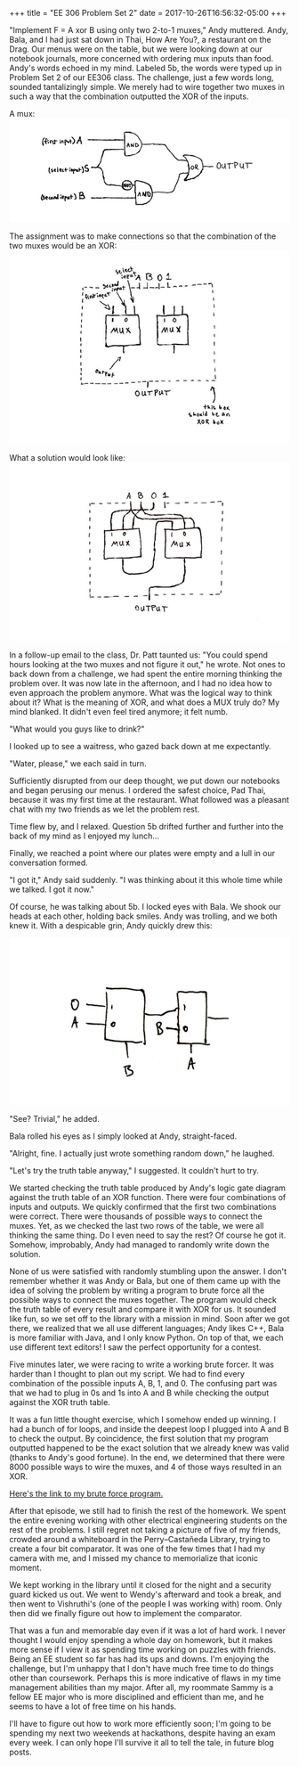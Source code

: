 +++
title = "EE 306 Problem Set 2"
date = 2017-10-26T16:56:32-05:00
+++

"Implement F = A xor B using only two 2-to-1 muxes," Andy muttered. Andy, Bala, and I had just sat down in Thai, How Are You?, a restaurant on the Drag. Our menus were on the table, but we were looking down at our notebook journals, more concerned with ordering mux inputs than food. Andy's words echoed in my mind. Labeled 5b, the words were typed up in Problem Set 2 of our EE306 class. The challenge, just a few words long, sounded tantalizingly simple. We merely had to wire together two muxes in such a way that the combination outputted the XOR of the inputs. 

A mux:
![image](/img/mux.jpg)

The assignment was to make connections so that the combination of the two muxes would be an XOR:
![image](/img/two_muxes.jpg)

What a solution would look like:
![image](/img/two_mux_solution.jpg)

In a follow-up email to the class, Dr. Patt taunted us: "You could spend hours looking at the two muxes and not figure it out," he wrote. Not ones to back down from a challenge, we had spent the entire morning thinking the problem over. It was now late in the afternoon, and I had no idea how to even approach the problem anymore. What was the logical way to think about it? What is the meaning of XOR, and what does a MUX truly do? My mind blanked. It didn't even feel tired anymore; it felt numb.

"What would you guys like to drink?"

I looked up to see a waitress, who gazed back down at me expectantly.

"Water, please," we each said in turn. 

Sufficiently disrupted from our deep thought, we put down our notebooks and began perusing our menus. I ordered the safest choice, Pad Thai, because it was my first time at the restaurant. What followed was a pleasant chat with my two friends as we let the problem rest.

Time flew by, and I relaxed. Question 5b drifted further and further into the back of my mind as I enjoyed my lunch… 

Finally, we reached a point where our plates were empty and a lull in our conversation formed. 

"I got it," Andy said suddenly. "I was thinking about it this whole time while we talked. I got it now."

Of course, he was talking about 5b. I locked eyes with Bala. We shook our heads at each other, holding back smiles. Andy was trolling, and we both knew it. With a despicable grin, Andy quickly drew this:

![image](/img/andy_solution.jpg)

"See? Trivial," he added. 

Bala rolled his eyes as I simply looked at Andy, straight-faced.

"Alright, fine. I actually just wrote something random down," he laughed. 

"Let's try the truth table anyway," I suggested. It couldn't hurt to try.

We started checking the truth table produced by Andy's logic gate diagram against the truth table of an XOR function. There were four combinations of inputs and outputs. We quickly confirmed that the first two combinations were correct. There were thousands of possible ways to connect the muxes. Yet, as we checked the last two rows of the table, we were all thinking the same thing. Do I even need to say the rest? Of course he got it. Somehow, improbably, Andy had managed to randomly write down the solution.

None of us were satisfied with randomly stumbling upon the answer. I don't remember whether it was Andy or Bala, but one of them came up with the idea of solving the problem by writing a program to brute force all the possible ways to connect the muxes together. The program would check the truth table of every result and compare it with XOR for us. It sounded like fun, so we set off to the library with a mission in mind. Soon after we got there, we realized that we all use different languages; Andy likes C++, Bala is more familiar with Java, and I only know Python. On top of that, we each use different text editors! I saw the perfect opportunity for a contest.

Five minutes later, we were racing to write a working brute forcer. It was harder than I thought to plan out my script. We had to find every combination of the possible inputs A, B, 1, and 0. The confusing part was that we had to plug in 0s and 1s into A and B while checking the output against the XOR truth table.

It was a fun little thought exercise, which I somehow ended up winning. I had a bunch of for loops, and inside the deepest loop I plugged into A and B to check the output. By coincidence, the first solution that my program outputted happened to be the exact solution that we already knew was valid (thanks to Andy's good fortune). In the end, we determined that there were 8000 possible ways to wire the muxes, and 4 of those ways resulted in an XOR. 

[Here's the link to my brute force program.](https://github.com/keanemind/EE306/blob/master/5b_brute_forcer.py)

After that episode, we still had to finish the rest of the homework. We spent the entire evening working with other electrical engineering students on the rest of the problems. I still regret not taking a picture of five of my friends, crowded around a whiteboard in the Perry–Castañeda Library, trying to create a four bit comparator. It was one of the few times that I had my camera with me, and I missed my chance to memorialize that iconic moment.

We kept working in the library until it closed for the night and a security guard kicked us out. We went to Wendy's afterward and took a break, and then went to Vishruthi's (one of the people I was working with) room. Only then did we finally figure out how to implement the comparator.

That was a fun and memorable day even if it was a lot of hard work. I never thought I would enjoy spending a whole day on homework, but it makes more sense if I view it as spending time working on puzzles with friends. Being an EE student so far has had its ups and downs. I'm enjoying the challenge, but I'm unhappy that I don't have much free time to do things other than coursework. Perhaps this is more indicative of flaws in my time management abilities than my major. After all, my roommate Sammy is a fellow EE major who is more disciplined and efficient than me, and he seems to have a lot of free time on his hands.

I'll have to figure out how to work more efficiently soon; I'm going to be spending my next two weekends at hackathons, despite having an exam every week. I can only hope I'll survive it all to tell the tale, in future blog posts. 
